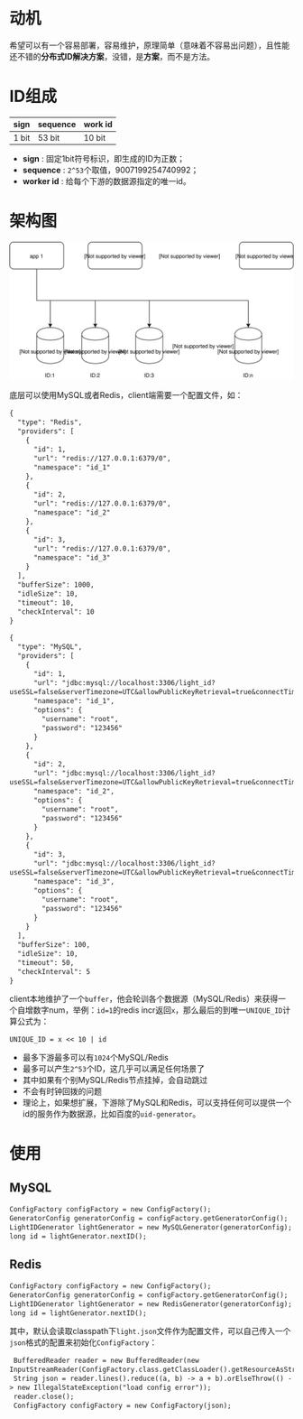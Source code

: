 # 动机

希望可以有一个容易部署，容易维护，原理简单（意味着不容易出问题），且性能还不错的**分布式ID解决方案**，没错，是**方案**，而不是方法。

# ID组成

|sign|sequence|work id|
|----|----|----|
|1 bit|53 bit|10 bit|

+ **sign** : 固定1bit符号标识，即生成的ID为正数；
+ **sequence** : `2^53`个取值，9007199254740992；
+ **worker id** : 给每个下游的数据源指定的唯一id。

# 架构图

![](pic/light_id.svg)

底层可以使用MySQL或者Redis，client端需要一个配置文件，如：

```
{
  "type": "Redis",
  "providers": [
    {
      "id": 1,
      "url": "redis://127.0.0.1:6379/0",
      "namespace": "id_1"
    },
    {
      "id": 2,
      "url": "redis://127.0.0.1:6379/0",
      "namespace": "id_2"
    },
    {
      "id": 3,
      "url": "redis://127.0.0.1:6379/0",
      "namespace": "id_3"
    }
  ],
  "bufferSize": 1000,
  "idleSize": 10,
  "timeout": 10,
  "checkInterval": 10
}
```

```
{
  "type": "MySQL",
  "providers": [
    {
      "id": 1,
      "url": "jdbc:mysql://localhost:3306/light_id?useSSL=false&serverTimezone=UTC&allowPublicKeyRetrieval=true&connectTimeout=60000&socketTimeout=100",
      "namespace": "id_1",
      "options": {
        "username": "root",
        "password": "123456"
      }
    },
    {
      "id": 2,
      "url": "jdbc:mysql://localhost:3306/light_id?useSSL=false&serverTimezone=UTC&allowPublicKeyRetrieval=true&connectTimeout=60000&socketTimeout=100",
      "namespace": "id_2",
      "options": {
        "username": "root",
        "password": "123456"
      }
    },
    {
      "id": 3,
      "url": "jdbc:mysql://localhost:3306/light_id?useSSL=false&serverTimezone=UTC&allowPublicKeyRetrieval=true&connectTimeout=60000&socketTimeout=100",
      "namespace": "id_3",
      "options": {
        "username": "root",
        "password": "123456"
      }
    }
  ],
  "bufferSize": 100,
  "idleSize": 10,
  "timeout": 50,
  "checkInterval": 5
}
```

client本地维护了一个`buffer`，他会轮训各个数据源（MySQL/Redis）来获得一个自增数字num，举例：`id=1`的redis incr返回`x`，那么最后的到唯一`UNIQUE_ID`计算公式为：

```
UNIQUE_ID = x << 10 | id
```

+ 最多下游最多可以有`1024`个MySQL/Redis
+ 最多可以产生`2^53`个ID，这几乎可以满足任何场景了
+ 其中如果有个别MySQL/Redis节点挂掉，会自动跳过
+ 不会有时钟回拨的问题
+ 理论上，如果想扩展，下游除了MySQL和Redis，可以支持任何可以提供一个id的服务作为数据源，比如百度的`uid-generator`。

# 使用

## MySQL

```
ConfigFactory configFactory = new ConfigFactory();
GeneratorConfig generatorConfig = configFactory.getGeneratorConfig();
LightIDGenerator lightGenerator = new MySQLGenerator(generatorConfig);
long id = lightGenerator.nextID();
```

## Redis

```
ConfigFactory configFactory = new ConfigFactory();
GeneratorConfig generatorConfig = configFactory.getGeneratorConfig();
LightIDGenerator lightGenerator = new RedisGenerator(generatorConfig);
long id = lightGenerator.nextID();
```

其中，默认会读取classpath下`light.json`文件作为配置文件，可以自己传入一个`json`格式的配置来初始化`ConfigFactory`：

```
 BufferedReader reader = new BufferedReader(new InputStreamReader(ConfigFactory.class.getClassLoader().getResourceAsStream("light_redis.json")));
 String json = reader.lines().reduce((a, b) -> a + b).orElseThrow(() -> new IllegalStateException("load config error"));
 reader.close();
 ConfigFactory configFactory = new ConfigFactory(json);
```



